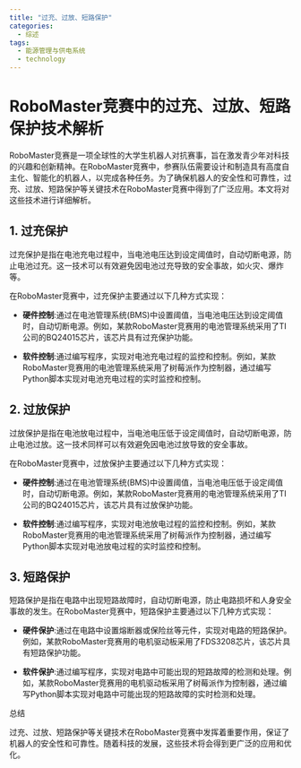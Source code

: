 ```yaml
---  
title: "过充、过放、短路保护"  
categories:  
  - 综述  
tags: 
  - 能源管理与供电系统 
  - technology  
---  
```


# RoboMaster竞赛中的过充、过放、短路保护技术解析

RoboMaster竞赛是一项全球性的大学生机器人对抗赛事，旨在激发青少年对科技的兴趣和创新精神。在RoboMaster竞赛中，参赛队伍需要设计和制造具有高度自主化、智能化的机器人，以完成各种任务。为了确保机器人的安全性和可靠性，过充、过放、短路保护等关键技术在RoboMaster竞赛中得到了广泛应用。本文将对这些技术进行详细解析。

## 1. 过充保护

过充保护是指在电池充电过程中，当电池电压达到设定阈值时，自动切断电源，防止电池过充。这一技术可以有效避免因电池过充导致的安全事故，如火灾、爆炸等。

在RoboMaster竞赛中，过充保护主要通过以下几种方式实现：

- **硬件控制**:通过在电池管理系统(BMS)中设置阈值，当电池电压达到设定阈值时，自动切断电源。例如，某款RoboMaster竞赛用的电池管理系统采用了TI公司的BQ24015芯片，该芯片具有过充保护功能。

- **软件控制**:通过编写程序，实现对电池充电过程的监控和控制。例如，某款RoboMaster竞赛用的电池管理系统采用了树莓派作为控制器，通过编写Python脚本实现对电池充电过程的实时监控和控制。

## 2. 过放保护

过放保护是指在电池放电过程中，当电池电压低于设定阈值时，自动切断电源，防止电池过放。这一技术同样可以有效避免因电池过放导致的安全事故。

在RoboMaster竞赛中，过放保护主要通过以下几种方式实现：

- **硬件控制**:通过在电池管理系统(BMS)中设置阈值，当电池电压低于设定阈值时，自动切断电源。例如，某款RoboMaster竞赛用的电池管理系统采用了TI公司的BQ24015芯片，该芯片具有过放保护功能。

- **软件控制**:通过编写程序，实现对电池放电过程的监控和控制。例如，某款RoboMaster竞赛用的电池管理系统采用了树莓派作为控制器，通过编写Python脚本实现对电池放电过程的实时监控和控制。

## 3. 短路保护

短路保护是指在电路中出现短路故障时，自动切断电源，防止电路损坏和人身安全事故的发生。在RoboMaster竞赛中，短路保护主要通过以下几种方式实现：

- **硬件保护**:通过在电路中设置熔断器或保险丝等元件，实现对电路的短路保护。例如，某款RoboMaster竞赛用的电机驱动板采用了FDS3208芯片，该芯片具有短路保护功能。

- **软件保护**:通过编写程序，实现对电路中可能出现的短路故障的检测和处理。例如，某款RoboMaster竞赛用的电机驱动板采用了树莓派作为控制器，通过编写Python脚本实现对电路中可能出现的短路故障的实时检测和处理。

总结

过充、过放、短路保护等关键技术在RoboMaster竞赛中发挥着重要作用，保证了机器人的安全性和可靠性。随着科技的发展，这些技术将会得到更广泛的应用和优化。 
